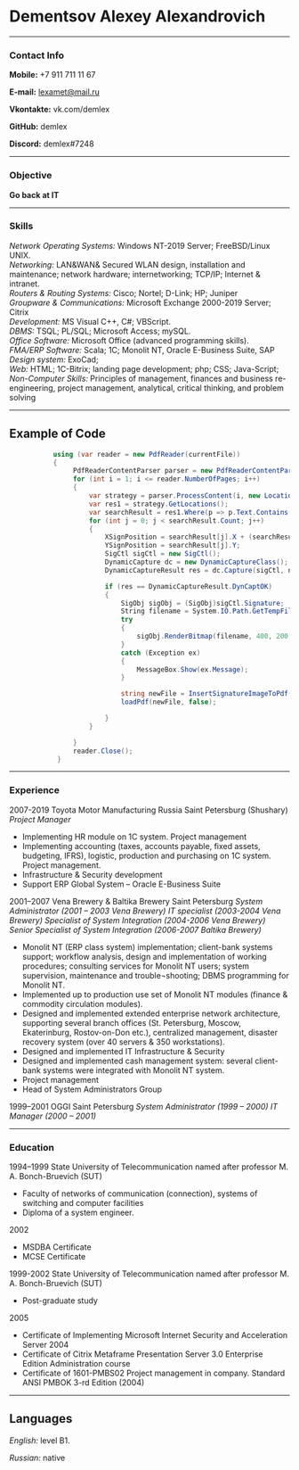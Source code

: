 # Dementsov Alexey Alexandrovich

*****

### Contact Info

__Mobile:__ +7 911 711 11 67 
	
__E-mail:__ lexamet@mail.ru

__Vkontakte:__ vk.com/demlex

__GitHub:__ demlex

__Discord:__ demlex#7248

*****

### Objective 

__Go back at IT__

*****

### Skills

*Network Operating Systems:*   Windows NT-2019 Server; FreeBSD/Linux UNIX.  
*Networking:*   LAN&WAN& Secured WLAN design, installation and maintenance; network hardware; internetworking; TCP/IP; Internet & intranet.  
*Routers & Routing Systems:*   Cisco; Nortel; D-Link; HP; Juniper  
*Groupware & Communications:*   Microsoft Exchange 2000-2019 Server; Citrix  
*Development:*   MS Visual C++, C#; VBScript.  
*DBMS:*   TSQL; PL/SQL; Microsoft Access; mySQL.  
*Office Software:*   Microsoft Office (advanced programming skills).  
*FMA/ERP Software:* Scala; 1C; Monolit NT, Oracle E-Business Suite, SAP  
*Design system:*  ExoCad;  
*Web:* HTML; 1C-Bitrix; landing page development; php; CSS; Java-Script;  
*Non-Computer Skills:*   Principles of management, finances and business re-engineering, project management, analytical, critical thinking, and problem solving  

*****
## Example of Code


```C#
           using (var reader = new PdfReader(currentFile))
           {
                PdfReaderContentParser parser = new PdfReaderContentParser(reader);
                for (int i = 1; i <= reader.NumberOfPages; i++)
                {
                    var strategy = parser.ProcessContent(i, new LocationTextExtractionStrategyWithPosition());
                    var res1 = strategy.GetLocations();
                    var searchResult = res1.Where(p => p.Text.Contains(signaturedescription)).OrderBy(p => p.Y).Reverse().ToList();
                    for (int j = 0; j < searchResult.Count; j++)
                    {
                        XSignPosition = searchResult[j].X + (searchResult[j].XEnd - searchResult[j].X) * searchResult[j].Text.IndexOf(signaturedescription) / searchResult[j].Text.Length;
                        YSignPosition = searchResult[j].Y;
                        SigCtl sigCtl = new SigCtl();
                        DynamicCapture dc = new DynamicCaptureClass();
                        DynamicCaptureResult res = dc.Capture(sigCtl, name, reason + " стр " + i.ToString(), null, null);

                        if (res == DynamicCaptureResult.DynCaptOK)
                        {
                            SigObj sigObj = (SigObj)sigCtl.Signature;
                            String filename = System.IO.Path.GetTempFileName();
                            try
                            {
                                sigObj.RenderBitmap(filename, 400, 200, "image/png", 0.5f, 0xff0000, 0xffffff, 10.0f, 10.0f, RBFlags.RenderOutputFilename | RBFlags.RenderColor32BPP | RBFlags.RenderEncodeData | RBFlags.RenderBackgroundTransparent);
                            }
                            catch (Exception ex)
                            {
                                MessageBox.Show(ex.Message);
                            }

                            string newFile = InsertSignatureImageToPdf(filename, i);
                            loadPdf(newFile, false);

                        }
                    }

                }
                reader.Close();
            }
```

*****

### Experience


2007-2019  Toyota Motor Manufacturing Russia Saint Petersburg (Shushary)  
*Project Manager* 
- Implementing HR  module on 1C system. Project management
- Implementing accounting (taxes, accounts payable, fixed assets, budgeting, IFRS), logistic, production  and purchasing  on 1C system.  Project management.
- Infrastructure & Security development
- Support ERP Global System –  Oracle E-Business Suite



2001–2007	Vena Brewery & Baltika Brewery        Saint Petersburg
*System Administrator  (2001 – 2003 Vena Brewery)*
*IT specialist (2003-2004 Vena Brewery)*
*Specialist of System Integration (2004-2006 Vena Brewery)*
*Senior Specialist of System Integration (2006-2007 Baltika Brewery)*

- Monolit NT (ERP class system) implementation; client-bank systems support; workflow analysis, design and implementation of working procedures; consulting services for Monolit NT users; system supervision, maintenance and trouble¬shooting; DBMS programming for Monolit NT. 
- Implemented up to production use set of Monolit NT modules (finance & commodity circulation modules).
- Designed and implemented extended enterprise network architecture, supporting several branch offices (St. Petersburg, Moscow, Ekaterinburg, Rostov-on-Don etc.), centralized management, disaster recovery system (over 40 servers & 350 workstations).
- Designed and implemented IT Infrastructure & Security
- Designed and implemented cash management system: several client-bank systems were integrated with Monolit NT system.
- Project management 
- Head of  System Administrators Group



1999–2001	OGGI	Saint Petersburg
*System Administrator  (1999 – 2000)* 
*IT Manager (2000 – 2001)*

*****
### Education

1994–1999	State University of Telecommunication named after professor M. A. Bonch-Bruevich (SUT) 
- Faculty of networks of communication (connection), systems of switching and computer facilities
- Diploma of a system engineer.

2002
- MSDBA Certificate
- MCSE Certificate

1999-2002 State University of Telecommunication named after professor M. A. Bonch-Bruevich (SUT)
- Post-graduate study

2005
- Certificate of Implementing Microsoft Internet Security and Acceleration Server 2004
- Certificate of Citrix Metaframe Presentation Server 3.0 Enterprise Edition Administration course
- Certificate of 1601-PMBS02 Project management in company. Standard ANSI PMBOK 3-rd Edition (2004) 

*****
## Languages

*English:* level B1.

*Russian:* native







